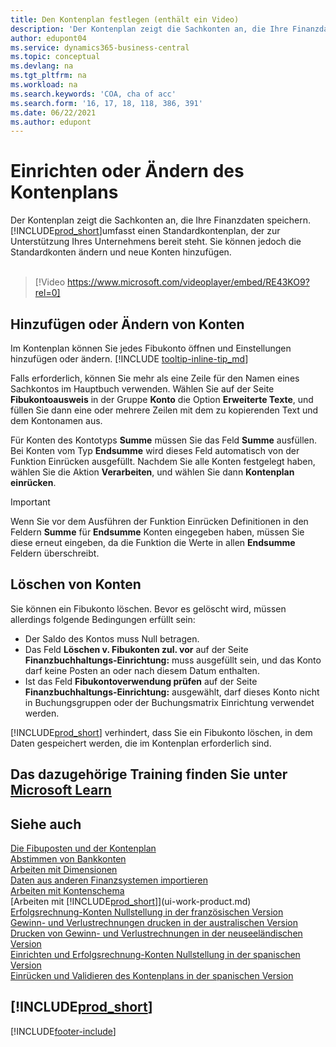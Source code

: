 ```yaml
---
title: Den Kontenplan festlegen (enthält ein Video)
description: 'Der Kontenplan zeigt die Sachkonten an, die Ihre Finanzdaten speichern. Sie können die Standardkonten im COA ändern und neue Konten hinzufügen.'
author: edupont04
ms.service: dynamics365-business-central
ms.topic: conceptual
ms.devlang: na
ms.tgt_pltfrm: na
ms.workload: na
ms.search.keywords: 'COA, cha of acc'
ms.search.form: '16, 17, 18, 118, 386, 391'
ms.date: 06/22/2021
ms.author: edupont
---
```

# <a name="setting-up-or-changing-the-chart-of-accounts"></a>Einrichten oder Ändern des Kontenplans

Der Kontenplan zeigt die Sachkonten an, die Ihre Finanzdaten speichern. [!INCLUDE[prod_short](includes/prod_short.md)]umfasst einen Standardkontenplan, der zur Unterstützung Ihres Unternehmens bereit steht.
Sie können jedoch die Standardkonten ändern und neue Konten hinzufügen.
<br><br>  

> [!Video https://www.microsoft.com/videoplayer/embed/RE43KO9?rel=0]

## <a name="adding-or-changing-accounts"></a>Hinzufügen oder Ändern von Konten

Im Kontenplan können Sie jedes Fibukonto öffnen und Einstellungen hinzufügen oder ändern. [!INCLUDE [tooltip-inline-tip_md](includes/tooltip-inline-tip_md.md)]  

Falls erforderlich, können Sie mehr als eine Zeile für den Namen eines Sachkontos im Hauptbuch verwenden. Wählen Sie auf der Seite **Fibukontoausweis** in der Gruppe **Konto** die Option **Erweiterte Texte**, und füllen Sie dann eine oder mehrere Zeilen mit dem zu kopierenden Text und dem Kontonamen aus.  

Für Konten des Kontotyps **Summe** müssen Sie das Feld **Summe** ausfüllen. Bei Konten vom Typ **Endsumme** wird dieses Feld automatisch von der Funktion Einrücken ausgefüllt. Nachdem Sie alle Konten festgelegt haben, wählen Sie die Aktion **Verarbeiten**, und wählen Sie dann **Kontenplan einrücken**.  

> [!IMPORTANT]
> Wenn Sie vor dem Ausführen der Funktion Einrücken Definitionen in den Feldern **Summe** für **Endsumme** Konten eingegeben haben, müssen Sie diese erneut eingeben, da die Funktion die Werte in allen **Endsumme** Feldern überschreibt.

## <a name="deleting-accounts"></a>Löschen von Konten

Sie können ein Fibukonto löschen. Bevor es gelöscht wird, müssen allerdings folgende Bedingungen erfüllt sein:  

* Der Saldo des Kontos muss Null betragen.  
* Das Feld **Löschen v. Fibukonten zul. vor** auf der Seite **Finanzbuchhaltungs-Einrichtung:** muss ausgefüllt sein, und das Konto darf keine Posten an oder nach diesem Datum enthalten.  
* Ist das Feld **Fibukontoverwendung prüfen** auf der Seite **Finanzbuchhaltungs-Einrichtung:** ausgewählt, darf dieses Konto nicht in Buchungsgruppen oder der Buchungsmatrix Einrichtung verwendet werden.  

[!INCLUDE[prod_short](includes/prod_short.md)] verhindert, dass Sie ein Fibukonto löschen, in dem Daten gespeichert werden, die im Kontenplan erforderlich sind.  

## <a name="see-related-training-at-microsoft-learn"></a>Das dazugehörige Training finden Sie unter [Microsoft Learn](/learn/modules/chart-accounts-dynamics-365-business-central/index)

## <a name="see-also"></a>Siehe auch

[Die Fibuposten und der Kontenplan](finance-general-ledger.md)  
[Abstimmen von Bankkonten](bank-manage-bank-accounts.md)  
[Arbeiten mit Dimensionen](finance-dimensions.md)  
[Daten aus anderen Finanzsystemen importieren](across-import-data-configuration-packages.md)  
[Arbeiten mit Kontenschema](bi-how-work-account-schedule.md)  
[Arbeiten mit [!INCLUDE[prod_short](includes/prod_short.md)]](ui-work-product.md)  
[Erfolgsrechnung-Konten Nullstellung in der französischen Version](LocalFunctionality/France/how-to-close-income-statement-accounts.md)  
[Gewinn- und Verlustrechnungen drucken in der australischen Version](LocalFunctionality/Australia/how-to-print-income-statements.md)  
[Drucken von Gewinn- und Verlustrechnungen in der neuseeländischen Version](LocalFunctionality/NewZealand/how-to-print-income-statements.md)  
[Einrichten und Erfolgsrechnung-Konten Nullstellung in der spanischen Version](LocalFunctionality/Spain/how-to-set-up-and-close-income-statement-balances.md)  
[Einrücken und Validieren des Kontenplans in der spanischen Version](LocalFunctionality/Spain/how-to-indent-and-validate-chart-of-accounts.md)  

## [!INCLUDE[prod_short](includes/free_trial_md.md)]


[!INCLUDE[footer-include](includes/footer-banner.md)]